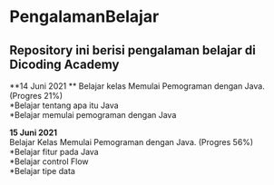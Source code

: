 # PengalamanBelajar
Repository ini berisi pengalaman belajar di Dicoding Academy 
--
**14 Juni 2021 ** 
Belajar kelas Memulai Pemograman dengan Java. (Progres 21%)   
   *Belajar tentang apa itu Java  
   *Belajar memulai pemograman dengan Java  
    
**15 Juni 2021**  
Belajar Kelas Memulai Pemograman dengan Java. (Progres 56%)  
   *Belajar fitur pada Java  
   *Belajar control Flow  
   *Belajar tipe data

